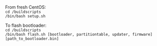 From fresh CentOS:  
`cd /buildscripts`  
`/bin/bash setup.sh`  

To flash bootloader:  
`cd /buildscripts`  
`/bin/bash flash.sh [bootloader, partitiontable, updater, firmware] [path_to_bootloader.bin]`  
